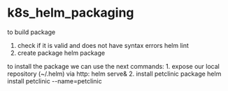 # k8s_helm_packaging
to build package
1. check if it is valid and does not have syntax errors
  helm lint <packagename>
2. create package
  helm package <packagename>

to install the package we can use the next commands:
1.
  expose our local repository (~/.helm) via http:
  helm serve&
2.
  install petclinic package
  helm install petclinic --name=petclinic
